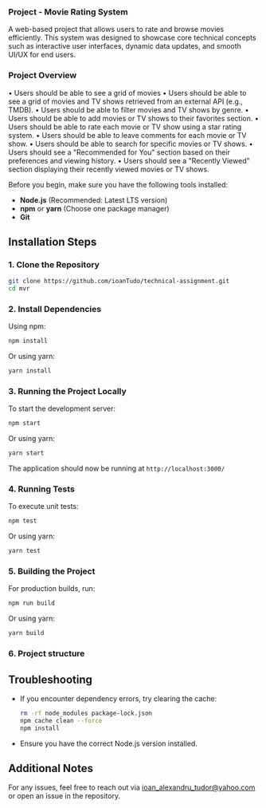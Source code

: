 ### Project - Movie Rating System

A web-based project that allows users to rate and browse movies efficiently. This system was designed to showcase core technical concepts such as interactive user interfaces, dynamic data updates, and smooth UI/UX for end users.

### Project Overview

• Users should be able to see a grid of movies
• Users should be able to see a grid of movies and TV shows retrieved from an external
API (e.g., TMDB).
• Users should be able to filter movies and TV shows by genre.
• Users should be able to add movies or TV shows to their favorites section.
• Users should be able to rate each movie or TV show using a star rating system.
• Users should be able to leave comments for each movie or TV show.
• Users should be able to search for specific movies or TV shows.
• Users should see a "Recommended for You" section based on their preferences and
viewing history.
• Users should see a "Recently Viewed" section displaying their recently viewed movies
or TV shows.

Before you begin, make sure you have the following tools installed:

- **Node.js** (Recommended: Latest LTS version)
- **npm** or **yarn** (Choose one package manager)
- **Git**

## Installation Steps

### 1. Clone the Repository

```sh
git clone https://github.com/ioanTudo/technical-assignment.git
cd mvr
```

### 2. Install Dependencies

Using npm:

```sh
npm install
```

Or using yarn:

```sh
yarn install
```

### 3. Running the Project Locally

To start the development server:

```sh
npm start
```

Or using yarn:

```sh
yarn start
```

The application should now be running at `http://localhost:3000/`

### 4. Running Tests

To execute unit tests:

```sh
npm test
```

Or using yarn:

```sh
yarn test
```

### 5. Building the Project

For production builds, run:

```sh
npm run build
```

Or using yarn:

```sh
yarn build
```

### 6. Project structure

## Troubleshooting

- If you encounter dependency errors, try clearing the cache:
  ```sh
  rm -rf node_modules package-lock.json
  npm cache clean --force
  npm install
  ```
- Ensure you have the correct Node.js version installed.

## Additional Notes

For any issues, feel free to reach out via ioan_alexandru_tudor@yahoo.com or open an issue in the repository.
